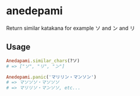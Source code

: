 # anedepami
Return similar katakana for example ソ and ン and リ


## Usage

```ruby
Anedapami.similar_chars(?ソ) 
# => ["ソ", "リ", "ン"]

Anedepami.panic('マリリン・マンソン')
# => マソソソ・マソソソ
# => マリリソ・マンソソ, etc...

```
